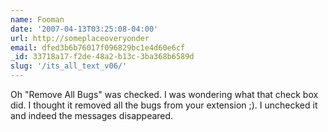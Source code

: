 ```yaml
---
name: Fooman
date: '2007-04-13T03:25:08-04:00'
url: http://someplaceoveryonder
email: dfed3b6b76017f096829bc1e4d60e6cf
_id: 33718a17-f2de-48a2-b13c-3ba368b6589d
slug: '/its_all_text_v06/'
---
```


Oh "Remove All Bugs" was checked. I was wondering what that check box did. I
thought it removed all the bugs from your extension ;). I unchecked it and
indeed the messages disappeared.
